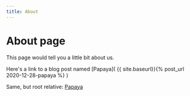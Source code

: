 ```yaml
---
title: About
---
```


# About page

This page would tell you a little bit about us.

Here's a link to a blog post named [Papaya]( {{ site.baseurl}}{% post_url 2020-12-28-papaya %} )

Same, but root relative: [Papaya](/2020/12/28/papaya.html)